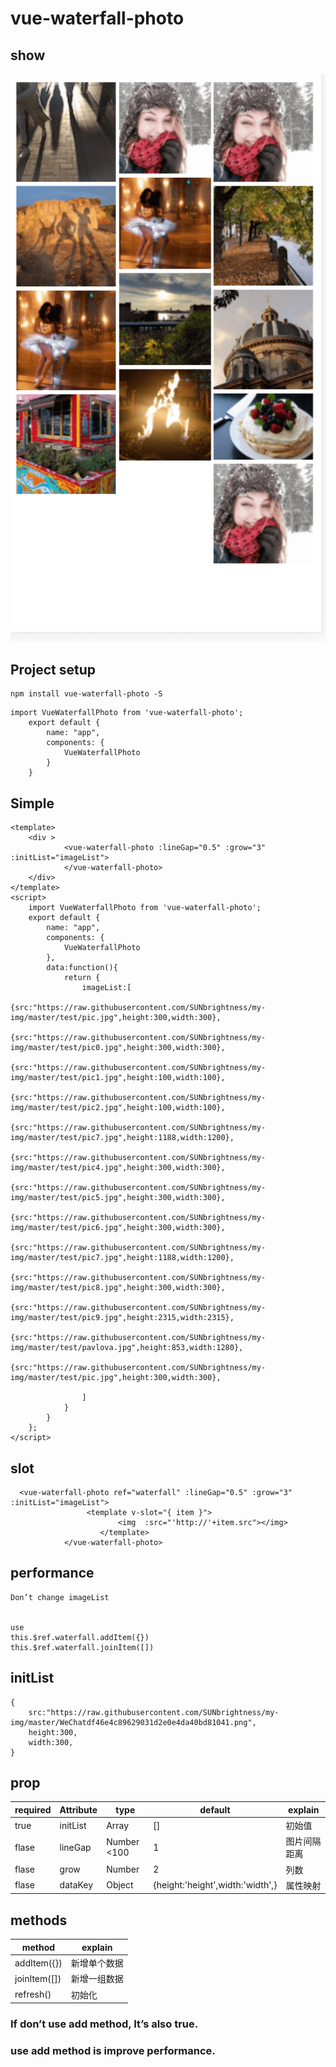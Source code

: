 # vue-waterfall-photo

## show
![show](https://raw.githubusercontent.com/SUNbrightness/my-img/master/WeChatdf46e4c89629031d2e0e4da40bd81041.png)


## Project setup
```
npm install vue-waterfall-photo -S
```
```
import VueWaterfallPhoto from 'vue-waterfall-photo';
    export default {
        name: "app",
        components: {
            VueWaterfallPhoto
        }
    }
```

## Simple

```
<template>
    <div >
            <vue-waterfall-photo :lineGap="0.5" :grow="3" :initList="imageList">
            </vue-waterfall-photo>
    </div>
</template>
<script>
    import VueWaterfallPhoto from 'vue-waterfall-photo';
    export default {
        name: "app",
        components: {
            VueWaterfallPhoto
        },
        data:function(){
            return {
                imageList:[
                    {src:"https://raw.githubusercontent.com/SUNbrightness/my-img/master/test/pic.jpg",height:300,width:300},
                    {src:"https://raw.githubusercontent.com/SUNbrightness/my-img/master/test/pic0.jpg",height:300,width:300},
                    {src:"https://raw.githubusercontent.com/SUNbrightness/my-img/master/test/pic1.jpg",height:100,width:100},
                    {src:"https://raw.githubusercontent.com/SUNbrightness/my-img/master/test/pic2.jpg",height:100,width:100},
                    {src:"https://raw.githubusercontent.com/SUNbrightness/my-img/master/test/pic7.jpg",height:1188,width:1200},
                    {src:"https://raw.githubusercontent.com/SUNbrightness/my-img/master/test/pic4.jpg",height:300,width:300},
                    {src:"https://raw.githubusercontent.com/SUNbrightness/my-img/master/test/pic5.jpg",height:300,width:300},
                    {src:"https://raw.githubusercontent.com/SUNbrightness/my-img/master/test/pic6.jpg",height:300,width:300},
                    {src:"https://raw.githubusercontent.com/SUNbrightness/my-img/master/test/pic7.jpg",height:1188,width:1200},
                    {src:"https://raw.githubusercontent.com/SUNbrightness/my-img/master/test/pic8.jpg",height:300,width:300},
                    {src:"https://raw.githubusercontent.com/SUNbrightness/my-img/master/test/pic9.jpg",height:2315,width:2315},
                    {src:"https://raw.githubusercontent.com/SUNbrightness/my-img/master/test/pavlova.jpg",height:853,width:1280},
                    {src:"https://raw.githubusercontent.com/SUNbrightness/my-img/master/test/pic.jpg",height:300,width:300},
                    
                ]
            }
        }
    };
</script>
```

## slot
```
  <vue-waterfall-photo ref="waterfall" :lineGap="0.5" :grow="3" :initList="imageList">
                 <template v-slot="{ item }">
                        <img  :src="'http://'+item.src"></img>
                    </template>
            </vue-waterfall-photo>

```
## performance
```
Don’t change imageList


use
this.$ref.waterfall.addItem({})
this.$ref.waterfall.joinItem([])
```

## initList
```
{
    src:"https://raw.githubusercontent.com/SUNbrightness/my-img/master/WeChatdf46e4c89629031d2e0e4da40bd81041.png",
    height:300,
    width:300,
}
```

## prop
required|Attribute|type| default |explain
---|---|---|---|---
true|initList|Array|[]|初始值
flase|lineGap|Number <100 |1|图片间隔距离
flase|grow|Number|2|列数
flase|dataKey|Object|{height:'height',width:'width',}|属性映射

## methods
method|explain
---|---
addItem({})|新增单个数据
joinItem([])|新增一组数据
refresh()|初始化


### If don’t use add method, It’s also true.
### use add method is improve performance.